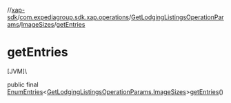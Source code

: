 //[xap-sdk](../../../../index.md)/[com.expediagroup.sdk.xap.operations](../../index.md)/[GetLodgingListingsOperationParams](../index.md)/[ImageSizes](index.md)/[getEntries](get-entries.md)

# getEntries

[JVM]\

public final [EnumEntries](https://kotlinlang.org/api/latest/jvm/stdlib/kotlin.enums/-enum-entries/index.html)&lt;[GetLodgingListingsOperationParams.ImageSizes](index.md)&gt;[getEntries](get-entries.md)()
